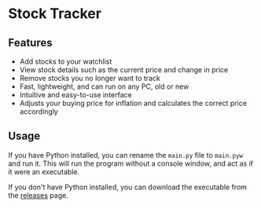 # Stock Tracker

## Features

- Add stocks to your watchlist
- View stock details such as the current price and change in price
- Remove stocks you no longer want to track
- Fast, lightweight, and can run on any PC, old or new
- Intuitive and easy-to-use interface
- Adjusts your buying price for inflation and calculates the correct price accordingly

## Usage

If you have Python installed, you can rename the `main.py` file to `main.pyw` and run it. This will run the program without a console window, and act as if it were an executable.

If you don't have Python installed, you can download the executable from the [releases]() page.
